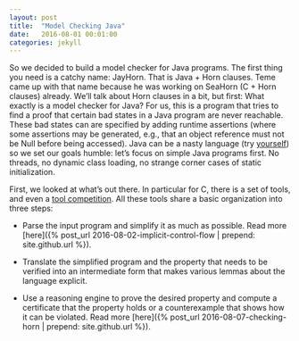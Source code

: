 ```yaml
---
layout: post
title:  "Model Checking Java"
date:   2016-08-01 00:01:00
categories: jekyll
---
```


So we decided to build a model checker for Java programs. The first thing you need is a catchy name: JayHorn. That is Java + Horn clauses. Teme came up with that name because he was working on SeaHorn (C + Horn clauses) already. We’ll talk about Horn clauses in a bit, but first: What exactly is a model checker for Java? For us, this is a program that tries to find a proof that certain bad states in a Java program are never reachable. These bad states can are specified by adding runtime assertions (where some assertions may be generated, e.g., that an object reference must not be Null before being accessed). Java can be a nasty language (try [yourself](http://www.javadeathmatch.com/)) so we set our goals humble: let’s focus on simple Java programs first. No threads, no dynamic class loading, no strange corner cases of static initialization. 

First, we looked at what’s out there. In particular for C, there is a set of tools, and even a [tool competition](https://sv-comp.sosy-lab.org/ ). All these tools share a basic organization into three steps: 

   * Parse the input program and simplify it as much as possible. Read more [here]({% post_url 2016-08-02-implicit-control-flow |  prepend: site.github.url %}).

   * Translate the simplified program and the property that needs to be verified into an intermediate form that makes various lemmas about the language explicit.
   
   * Use a reasoning engine to prove the desired property and compute a certificate that the property holds or a counterexample that shows how it can be violated. Read more [here]({% post_url 2016-08-07-checking-horn |  prepend: site.github.url %}).
   



